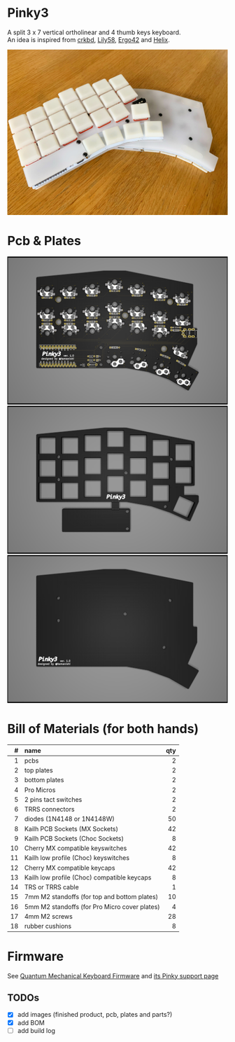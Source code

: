 # Pinky3

A split 3 x 7 vertical ortholinear and 4 thumb keys keyboard.   
An idea is inspired from [crkbd](https://github.com/foostan/crkbd), [Lily58](https://github.com/kata0510/Lily58), [Ergo42](https://github.com/Biacco42/Ergo42) and [Helix](https://github.com/MakotoKurauchi/helix).  

![product](product.jpg)

# Pcb & Plates
![pcb](pcb/Pinky3-pcb.png)
![top plate](top-plate/Pinky3-top-plate.png)
![bottom plate](bottom-plate/Pinky3-bottom-plate.png)
<!-- ![plates](plates/Pinky3-plates.png) -->

# Bill of Materials (for both hands)
| # | name | qty |
| ---: | :--- | ---: |
| 1 | pcbs | 2 |
| 2 | top plates | 2 |
| 3 | bottom plates | 2 |
| 4 | Pro Micros | 2 |
| 5 | 2 pins tact switches | 2 |
| 6 | TRRS connectors | 2 |
| 7 | diodes (1N4148 or 1N4148W) | 50 |
| 8 | Kailh PCB Sockets (MX Sockets) | 42 |
| 9 | Kailh PCB Sockets (Choc Sockets) | 8 |
| 10 | Cherry MX compatible keyswitches | 42 |
| 11 | Kailh low profile (Choc) keyswitches | 8 |
| 12 | Cherry MX compatible keycaps | 42 |
| 13 | Kailh low profile (Choc) compatible keycaps | 8 |
| 14 | TRS or TRRS cable | 1 |
| 15 | 7mm M2 standoffs (for top and bottom plates) | 10 |
| 16 | 5mm M2 standoffs (for Pro Micro cover plates) | 4 |
| 17 | 4mm M2 screws | 28 |
| 18 | rubber cushions | 8 |

# Firmware
See [Quantum Mechanical Keyboard Firmware](https://qmk.fm) and [its Pinky support page](https://github.com/qmk/qmk_firmware/blob/master/keyboards/pinky/readme.md)

## TODOs
- [x] add images (finished product, pcb, plates and parts?)
- [x] add BOM
- [ ] add build log
